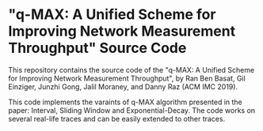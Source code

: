 # "q-MAX: A Unified Scheme for Improving Network Measurement Throughput" Source Code

This repository contains the source code of the "q-MAX: A Unified Scheme for Improving Network Measurement Throughput", by Ran Ben Basat, Gil Einziger, Junzhi Gong, Jalil Moraney, and Danny Raz (ACM IMC 2019).

This code  implements the varaints of q-MAX algorithm presented in the paper: Interval, Sliding Window and Exponential-Decay. The code works on several real-life traces and can be easily extended to other traces.
